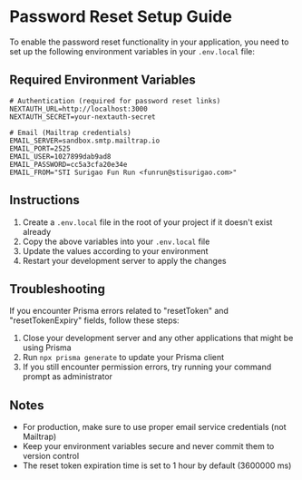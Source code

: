 # Password Reset Setup Guide

To enable the password reset functionality in your application, you need to set up the following environment variables in your `.env.local` file:

## Required Environment Variables

```
# Authentication (required for password reset links)
NEXTAUTH_URL=http://localhost:3000
NEXTAUTH_SECRET=your-nextauth-secret

# Email (Mailtrap credentials)
EMAIL_SERVER=sandbox.smtp.mailtrap.io
EMAIL_PORT=2525
EMAIL_USER=1027899dab9ad8
EMAIL_PASSWORD=cc5a3cfa20e34e
EMAIL_FROM="STI Surigao Fun Run <funrun@stisurigao.com>"
```

## Instructions

1. Create a `.env.local` file in the root of your project if it doesn't exist already
2. Copy the above variables into your `.env.local` file
3. Update the values according to your environment
4. Restart your development server to apply the changes

## Troubleshooting

If you encounter Prisma errors related to "resetToken" and "resetTokenExpiry" fields, follow these steps:

1. Close your development server and any other applications that might be using Prisma
2. Run `npx prisma generate` to update your Prisma client
3. If you still encounter permission errors, try running your command prompt as administrator

## Notes

- For production, make sure to use proper email service credentials (not Mailtrap)
- Keep your environment variables secure and never commit them to version control
- The reset token expiration time is set to 1 hour by default (3600000 ms) 